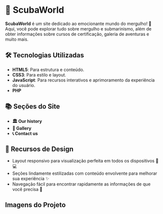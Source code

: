 # 🌊 ScubaWorld
**ScubaWorld** é um site dedicado ao emocionante mundo do mergulho! 🌅 Aqui, você pode explorar tudo sobre mergulho e submarinismo, além de obter informações sobre cursos de certificação, galeria de aventuras e muito mais.


## 🛠️ Tecnologias Utilizadas

- **HTML5**: Para estrutura e conteúdo.
- **CSS3**: Para estilo e layout.
- **JavaScript**: Para recursos interativos e aprimoramento da experiência do usuário.
- **PHP**

## 📚 Seções do Site

- **🏛️ Our history**  
- **📸 Gallery**  
- **📞 Contact us**  

## 🎨 Recursos de Design

- Layout responsivo para visualização perfeita em todos os dispositivos 📱💻
- Seções lindamente estilizadas com conteúdo envolvente para melhorar sua experiência ✨
- Navegação fácil para encontrar rapidamente as informações de que você precisa 🧭

## Imagens do Projeto





